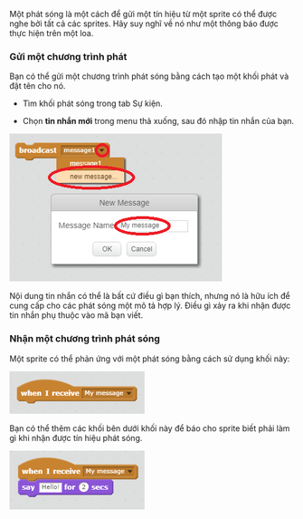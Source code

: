 Một phát sóng là một cách để gửi một tín hiệu từ một sprite có thể được nghe bởi tất cả các sprites. Hãy suy nghĩ về nó như một thông báo được thực hiện trên một loa.

### Gửi một chương trình phát

Bạn có thể gửi một chương trình phát sóng bằng cách tạo một khối phát và đặt tên cho nó.

+ Tìm khối phát sóng trong tab Sự kiện.

+ Chọn **tin nhắn mới** trong menu thả xuống, sau đó nhập tin nhắn của bạn.

![Tạo chương trình phát](images/create-a-broadcast.png)

Nội dung tin nhắn có thể là bất cứ điều gì bạn thích, nhưng nó là hữu ích để cung cấp cho các phát sóng một mô tả hợp lý. Điều gì xảy ra khi nhận được tin nhắn phụ thuộc vào mã bạn viết.

### Nhận một chương trình phát sóng

Một sprite có thể phản ứng với một phát sóng bằng cách sử dụng khối này:

![Nhận một chương trình phát sóng](images/receive-a-broadcast.png)

Bạn có thể thêm các khối bên dưới khối này để báo cho sprite biết phải làm gì khi nhận được tín hiệu phát sóng.

![Nhận ví dụ](images/receive-example.png)